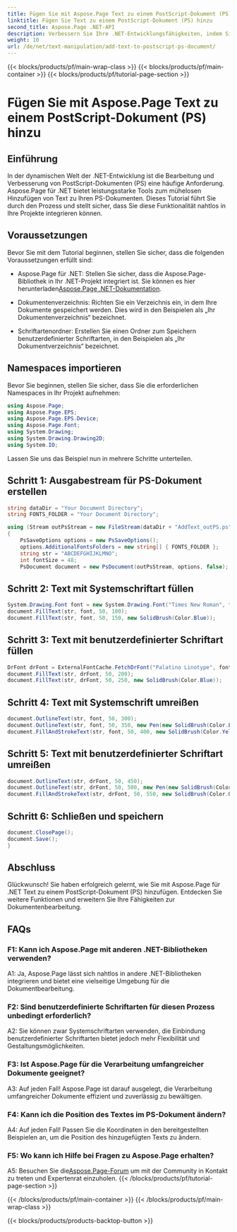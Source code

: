 ```yaml
---
title: Fügen Sie mit Aspose.Page Text zu einem PostScript-Dokument (PS) hinzu
linktitle: Fügen Sie Text zu einem PostScript-Dokument (PS) hinzu
second_title: Aspose.Page .NET-API
description: Verbessern Sie Ihre .NET-Entwicklungsfähigkeiten, indem Sie lernen, mit Aspose.Page Text zu PostScript-Dokumenten (PS) hinzuzufügen. Entdecken Sie Schritt-für-Schritt-Beispiele und entfesseln Sie die Macht der Dokumentenmanipulation.
weight: 10
url: /de/net/text-manipulation/add-text-to-postscript-ps-document/
---
```


{{< blocks/products/pf/main-wrap-class >}}
{{< blocks/products/pf/main-container >}}
{{< blocks/products/pf/tutorial-page-section >}}

# Fügen Sie mit Aspose.Page Text zu einem PostScript-Dokument (PS) hinzu

## Einführung

In der dynamischen Welt der .NET-Entwicklung ist die Bearbeitung und Verbesserung von PostScript-Dokumenten (PS) eine häufige Anforderung. Aspose.Page für .NET bietet leistungsstarke Tools zum mühelosen Hinzufügen von Text zu Ihren PS-Dokumenten. Dieses Tutorial führt Sie durch den Prozess und stellt sicher, dass Sie diese Funktionalität nahtlos in Ihre Projekte integrieren können.

## Voraussetzungen

Bevor Sie mit dem Tutorial beginnen, stellen Sie sicher, dass die folgenden Voraussetzungen erfüllt sind:

-  Aspose.Page für .NET: Stellen Sie sicher, dass die Aspose.Page-Bibliothek in Ihr .NET-Projekt integriert ist. Sie können es hier herunterladen[Aspose.Page .NET-Dokumentation](https://reference.aspose.com/page/net/).

- Dokumentenverzeichnis: Richten Sie ein Verzeichnis ein, in dem Ihre Dokumente gespeichert werden. Dies wird in den Beispielen als „Ihr Dokumentenverzeichnis“ bezeichnet.

- Schriftartenordner: Erstellen Sie einen Ordner zum Speichern benutzerdefinierter Schriftarten, in den Beispielen als „Ihr Dokumentverzeichnis“ bezeichnet.

## Namespaces importieren

Bevor Sie beginnen, stellen Sie sicher, dass Sie die erforderlichen Namespaces in Ihr Projekt aufnehmen:

```csharp
using Aspose.Page;
using Aspose.Page.EPS;
using Aspose.Page.EPS.Device;
using Aspose.Page.Font;
using System.Drawing;
using System.Drawing.Drawing2D;
using System.IO;
```

Lassen Sie uns das Beispiel nun in mehrere Schritte unterteilen.

## Schritt 1: Ausgabestream für PS-Dokument erstellen

```csharp
string dataDir = "Your Document Directory";
string FONTS_FOLDER = "Your Document Directory";

using (Stream outPsStream = new FileStream(dataDir + "AddText_outPS.ps", FileMode.Create))
{
    PsSaveOptions options = new PsSaveOptions();
    options.AdditionalFontsFolders = new string[] { FONTS_FOLDER };
    string str = "ABCDEFGHIJKLMNO";
    int fontSize = 48;
    PsDocument document = new PsDocument(outPsStream, options, false);
```

## Schritt 2: Text mit Systemschriftart füllen

```csharp
System.Drawing.Font font = new System.Drawing.Font("Times New Roman", fontSize, FontStyle.Bold);
document.FillText(str, font, 50, 100);
document.FillText(str, font, 50, 150, new SolidBrush(Color.Blue));
```

## Schritt 3: Text mit benutzerdefinierter Schriftart füllen

```csharp
DrFont drFont = ExternalFontCache.FetchDrFont("Palatino Linotype", fontSize, FontStyle.Regular);
document.FillText(str, drFont, 50, 200);
document.FillText(str, drFont, 50, 250, new SolidBrush(Color.Blue));
```

## Schritt 4: Text mit Systemschrift umreißen

```csharp
document.OutlineText(str, font, 50, 300);
document.OutlineText(str, font, 50, 350, new Pen(new SolidBrush(Color.BlueViolet), 2));
document.FillAndStrokeText(str, font, 50, 400, new SolidBrush(Color.Yellow), new Pen(new SolidBrush(Color.BlueViolet), 2));
```

## Schritt 5: Text mit benutzerdefinierter Schriftart umreißen

```csharp
document.OutlineText(str, drFont, 50, 450);
document.OutlineText(str, drFont, 50, 500, new Pen(new SolidBrush(Color.BlueViolet), 2));
document.FillAndStrokeText(str, drFont, 50, 550, new SolidBrush(Color.Orange), new Pen(new SolidBrush(Color.Blue), 2));
```

## Schritt 6: Schließen und speichern

```csharp
document.ClosePage();
document.Save();
}
```

## Abschluss

Glückwunsch! Sie haben erfolgreich gelernt, wie Sie mit Aspose.Page für .NET Text zu einem PostScript-Dokument (PS) hinzufügen. Entdecken Sie weitere Funktionen und erweitern Sie Ihre Fähigkeiten zur Dokumentenbearbeitung.

## FAQs

### F1: Kann ich Aspose.Page mit anderen .NET-Bibliotheken verwenden?

A1: Ja, Aspose.Page lässt sich nahtlos in andere .NET-Bibliotheken integrieren und bietet eine vielseitige Umgebung für die Dokumentbearbeitung.

### F2: Sind benutzerdefinierte Schriftarten für diesen Prozess unbedingt erforderlich?

A2: Sie können zwar Systemschriftarten verwenden, die Einbindung benutzerdefinierter Schriftarten bietet jedoch mehr Flexibilität und Gestaltungsmöglichkeiten.

### F3: Ist Aspose.Page für die Verarbeitung umfangreicher Dokumente geeignet?

A3: Auf jeden Fall! Aspose.Page ist darauf ausgelegt, die Verarbeitung umfangreicher Dokumente effizient und zuverlässig zu bewältigen.

### F4: Kann ich die Position des Textes im PS-Dokument ändern?

A4: Auf jeden Fall! Passen Sie die Koordinaten in den bereitgestellten Beispielen an, um die Position des hinzugefügten Texts zu ändern.

### F5: Wo kann ich Hilfe bei Fragen zu Aspose.Page erhalten?

 A5: Besuchen Sie die[Aspose.Page-Forum](https://forum.aspose.com/c/page/39) um mit der Community in Kontakt zu treten und Expertenrat einzuholen.
{{< /blocks/products/pf/tutorial-page-section >}}

{{< /blocks/products/pf/main-container >}}
{{< /blocks/products/pf/main-wrap-class >}}

{{< blocks/products/products-backtop-button >}}

